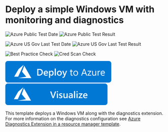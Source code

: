 # Deploy a simple Windows VM with monitoring and diagnostics

![Azure Public Test Date](https://azurequickstartsservice.blob.core.windows.net/badges/201-vm-monitoring-diagnostics-extension/PublicLastTestDate.svg)
![Azure Public Test Result](https://azurequickstartsservice.blob.core.windows.net/badges/201-vm-monitoring-diagnostics-extension/PublicDeployment.svg)

![Azure US Gov Last Test Date](https://azurequickstartsservice.blob.core.windows.net/badges/201-vm-monitoring-diagnostics-extension/FairfaxLastTestDate.svg)
![Azure US Gov Last Test Result](https://azurequickstartsservice.blob.core.windows.net/badges/201-vm-monitoring-diagnostics-extension/FairfaxDeployment.svg)

![Best Practice Check](https://azurequickstartsservice.blob.core.windows.net/badges/201-vm-monitoring-diagnostics-extension/BestPracticeResult.svg)
![Cred Scan Check](https://azurequickstartsservice.blob.core.windows.net/badges/201-vm-monitoring-diagnostics-extension/CredScanResult.svg)

[![Deploy To Azure](https://raw.githubusercontent.com/Azure/azure-quickstart-templates/master/1-CONTRIBUTION-GUIDE/images/deploytoazure.svg?sanitize=true)]("https://portal.azure.com/#create/Microsoft.Template/uri/https%3A%2F%2Fraw.githubusercontent.com%2FAzure%2Fazure-quickstart-templates%2Fmaster%2F201-vm-monitoring-diagnostics-extension%2Fazuredeploy.json")  [![Visualize](https://raw.githubusercontent.com/Azure/azure-quickstart-templates/master/1-CONTRIBUTION-GUIDE/images/visualizebutton.svg?sanitize=true)]("http://armviz.io/#/?load=https%3A%2F%2Fraw.githubusercontent.com%2FAzure%2Fazure-quickstart-templates%2Fmaster%2F201-vm-monitoring-diagnostics-extension%2Fazuredeploy.json")

  

This template deploys a Windows VM along with the diagnostics extension. For more information on the diagnostics configuration see [Azure Diagnostics Extension in a resource manager template](http://azure.microsoft.com/documentation/articles/virtual-machines-extensions-diagnostics-windows-template).



